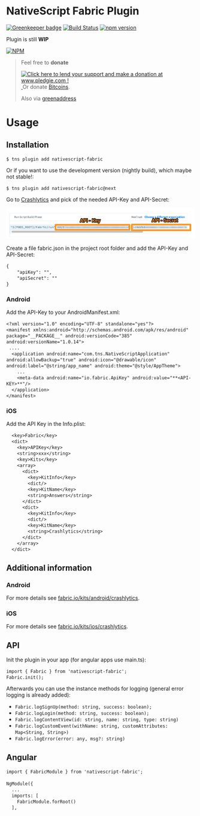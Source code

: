 # NativeScript Fabric Plugin

[![Greenkeeper badge](https://badges.greenkeeper.io/hypery2k/nativescript-fabric.svg)](https://greenkeeper.io/)
[![Build Status](https://travis-ci.org/hypery2k/nativescript-fabric.svg?branch=master)](https://travis-ci.org/hypery2k/nativescript-fabric)
[![npm version](https://badge.fury.io/js/nativescript-fabric.svg)](http://badge.fury.io/js/nativescript-fabric)

Plugin is still **WIP**

[![NPM](https://nodei.co/npm/nativescript-fabric.png?downloads=true&downloadRank=true&stars=true)](https://nodei.co/npm/nativescript-fabric/)

> Feel free to **donate**
> 
> <a href='http://www.pledgie.com/campaigns/33053'><img alt='Click here to lend your support and make a donation at www.pledgie.com !' src='http://www.pledgie.com/campaigns/33053.png?skin_name=chrome' border='0' /></a>
> <a target="_blank" href="https://www.paypal.com/cgi-bin/webscr?cmd=_s-xclick&hosted_button_id=AGPGLZYNV6Y5S">
> <img alt="" border="0" src="https://www.paypalobjects.com/de_DE/DE/i/btn/btn_donateCC_LG.gif"/>
> </img></a>
> Or donate [Bitcoins](bitcoin:3NKtxw1SRYgess5ev4Ri54GekoAgkR213D).
> 
> Also via [greenaddress](https://greenaddress.it/pay/GA3ZPfh7As3Gc2oP6pQ1njxMij88u/)

# Usage




## Installation

```
$ tns plugin add nativescript-fabric
```

Or if you want to use the development version (nightly build), which maybe not stable!:

```
$ tns plugin add nativescript-fabric@next
```


Go to [Crashlytics](https://fabric.io/kits/ios/crashlytics/install) and pick of the needed API-Key and API-Secret:

![](etc/crashlytics_configuration.png)

Create a file fabric.json in the project root folder and add the API-Key and API-Secret: 

```
{
    "apiKey": "",
    "apiSecret": ""
}
```

### Android

Add the API-Key to your AndroidManifest.xml:

```
<?xml version="1.0" encoding="UTF-8" standalone="yes"?>
<manifest xmlns:android="http://schemas.android.com/apk/res/android" package="__PACKAGE__" android:versionCode="385" android:versionName="1.0.14">
 ....
  <application android:name="com.tns.NativeScriptApplication" android:allowBackup="true" android:icon="@drawable/icon" android:label="@string/app_name" android:theme="@style/AppTheme">
    ...
    <meta-data android:name="io.fabric.ApiKey" android:value="**<API-KEY>**"/>
  </application>
</manifest>

```

### iOS

Add the API Key in the Info.plist:
```
  <key>Fabric</key>
  <dict>
    <key>APIKey</key>
    <string>xxx</string>
    <key>Kits</key>
    <array>
      <dict>
        <key>KitInfo</key>
        <dict/>
        <key>KitName</key>
        <string>Answers</string>
      </dict>
      <dict>
        <key>KitInfo</key>
        <dict/>
        <key>KitName</key>
        <string>Crashlytics</string>
      </dict>
    </array>
  </dict>
```

## Additional information

### Android 

For more details see [fabric.io/kits/android/crashlytics](https://fabric.io/kits/android/crashlytics/install).

### iOS

For more details see [fabric.io/kits/ios/crashlytics](https://fabric.io/kits/ios/crashlytics/manual-install?step=1).

## API

Init the plugin in your app (for angular apps use main.ts):

```
import { Fabric } from 'nativescript-fabric';
Fabric.init();
```

Afterwards you can use the instance methods for logging (general error logging is already added):
* `Fabric.logSignUp(method: string, success: boolean);`
* `Fabric.logLogin(method: string, success: boolean);`
* `Fabric.logContentView(id: string, name: string, type: string)`
* `Fabric.logCustomEvent(withName: string, customAttributes: Map<String, String>)`
* `Fabric.logError(error: any, msg?: string)`


## Angular

```
import { FabricModule } from 'nativescript-fabric';

NgModule({
  ...
  imports: [
    FabricModule.forRoot()
  ],

```
